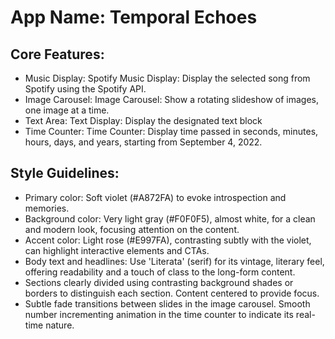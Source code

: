 # **App Name**: Temporal Echoes

## Core Features:

- Music Display: Spotify Music Display: Display the selected song from Spotify using the Spotify API.
- Image Carousel: Image Carousel: Show a rotating slideshow of images, one image at a time.
- Text Area: Text Display: Display the designated text block
- Time Counter: Time Counter: Display time passed in seconds, minutes, hours, days, and years, starting from September 4, 2022.

## Style Guidelines:

- Primary color: Soft violet (#A872FA) to evoke introspection and memories.
- Background color: Very light gray (#F0F0F5), almost white, for a clean and modern look, focusing attention on the content.
- Accent color: Light rose (#E997FA), contrasting subtly with the violet, can highlight interactive elements and CTAs.
- Body text and headlines: Use 'Literata' (serif) for its vintage, literary feel, offering readability and a touch of class to the long-form content.
- Sections clearly divided using contrasting background shades or borders to distinguish each section. Content centered to provide focus.
- Subtle fade transitions between slides in the image carousel. Smooth number incrementing animation in the time counter to indicate its real-time nature.
